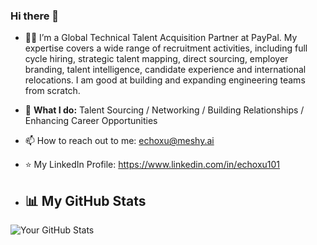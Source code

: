 ### Hi there 👋

- 👨‍💻 I’m a Global Technical Talent Acquisition Partner at PayPal. My expertise covers a wide range of recruitment activities, including full cycle hiring, strategic talent mapping, direct sourcing, employer branding, talent intelligence, candidate experience and international relocations. I am good at building and expanding engineering teams from scratch.
  
- 🌱 **What I do:**
  Talent Sourcing /
  Networking /
  Building Relationships / 
  Enhancing Career Opportunities

- 📫 How to reach out to me: echoxu@meshy.ai
- ⭐ My LinkedIn Profile: https://www.linkedin.com/in/echoxu101
  
- ## 📊 My GitHub Stats
![Your GitHub Stats](https://github-readme-stats.vercel.app/api?username=Echoxu101&show_icons=true)
